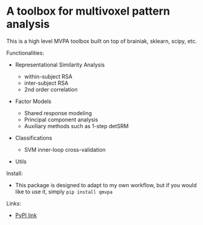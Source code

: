 # A toolbox for multivoxel pattern analysis

This is a high level  MVPA toolbox built on top of brainiak, sklearn, scipy, etc. 

Functionalities: 
- Representational Similarity Analysis
  - within-subject RSA
  - inter-subject RSA
  - 2nd order correlation 

- Factor Models 
  - Shared response modeling  
  - Principal component analysis
  - Auxiliary methods such as 1-step detSRM 

- Classifications
  - SVM inner-loop cross-validation

- Utils

Install: 
- This package is designed to adapt to my own workflow, but if you would like to use it, simply `pip install qmvpa`

Links: 
- <a href="https://pypi.python.org/pypi?%3Aaction=pkg_edit&name=qmvpa">PyPI link</a>
